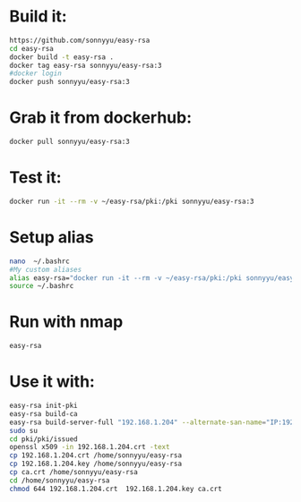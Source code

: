 # Build it:
```bash
https://github.com/sonnyyu/easy-rsa
cd easy-rsa
docker build -t easy-rsa .
docker tag easy-rsa sonnyyu/easy-rsa:3
#docker login
docker push sonnyyu/easy-rsa:3
```
# Grab it from dockerhub:
```bash
docker pull sonnyyu/easy-rsa:3
```
# Test it:
```bash
docker run -it --rm -v ~/easy-rsa/pki:/pki sonnyyu/easy-rsa:3
```
# Setup alias
```bash
nano  ~/.bashrc
#My custom aliases
alias easy-rsa="docker run -it --rm -v ~/easy-rsa/pki:/pki sonnyyu/easy-rsa:3"
source ~/.bashrc 
```
# Run with nmap
```bash
easy-rsa
```
# Use it with:
```bash
easy-rsa init-pki
easy-rsa build-ca
easy-rsa build-server-full "192.168.1.204" --alternate-san-name="IP:192.168.1.204" nopass
sudo su
cd pki/pki/issued
openssl x509 -in 192.168.1.204.crt -text
cp 192.168.1.204.crt /home/sonnyyu/easy-rsa
cp 192.168.1.204.key /home/sonnyyu/easy-rsa
cp ca.crt /home/sonnyyu/easy-rsa
cd /home/sonnyyu/easy-rsa
chmod 644 192.168.1.204.crt  192.168.1.204.key ca.crt
```


